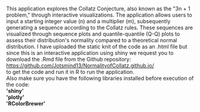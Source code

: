 This application explores the Collatz Conjecture, also known as the "3n + 1 problem," through interactive visualizations. The application allows users to input a starting integer value (n) and a multiplier (m), subsequently generating a sequence according to the Collatz rules. These sequences are visualized through sequence plots and quantile-quantile (Q-Q) plots to assess their distribution's normality compared to a theoretical normal distribution. 
I have uploaded the static knit of the code as an .html file but since this is an interactive application using shiny we request you to download the .Rmd file from the Github repository:  
https://github.com/Jotsmind13/NormalityofCollatz.github.io/  
to get the code and run it in R to run the application.  
Also make sure you have the following libraries installed before execution of the code:   
**'shiny'**   
**'plotly'**   
**'RColorBrewer'**  
